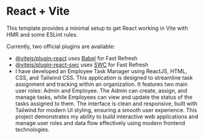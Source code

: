 # React + Vite

This template provides a minimal setup to get React working in Vite with HMR and some ESLint rules.

Currently, two official plugins are available:

- [@vitejs/plugin-react](https://github.com/vitejs/vite-plugin-react/blob/main/packages/plugin-react/README.md) uses [Babel](https://babeljs.io/) for Fast Refresh
- [@vitejs/plugin-react-swc](https://github.com/vitejs/vite-plugin-react-swc) uses [SWC](https://swc.rs/) for Fast Refresh
- I have developed an Employee Task Manager using ReactJS, HTML, CSS, and Tailwind CSS. This application is designed to streamline task assignment and tracking within an organization. It features two main user roles: Admin and Employee. The Admin can create, assign, and manage tasks, while Employees can view and update the status of the tasks assigned to them. The interface is clean and responsive, built with Tailwind for modern UI styling, ensuring a smooth user experience. This project demonstrates my ability to build interactive web applications and manage user roles and data flow effectively using modern frontend technologies.


